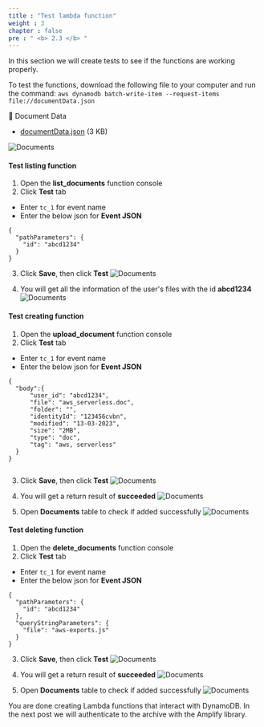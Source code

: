 ```yaml
---
title : "Test lambda function"
weight : 3
chapter : false
pre : " <b> 2.3 </b> "
---
```


In this section we will create tests to see if the functions are working properly.

To test the functions, download the following file to your computer and run the command: `aws dynamodb batch-write-item --request-items file://documentData.json`

📎 Document Data

- [documentData.json](https://000133.awsstudygroup.com/3-test-lambda-functions/_index.files/documentData.json) (3 KB)

![Documents](/API-Gateway-Security-and-Rate-Limiting/images/2.deloydatabase/030-testlambdafunction.png)

#### Test listing function
1. Open the **list_documents** function console
2. Click **Test** tab
 + Enter `tc_1` for event name
 + Enter the below json for **Event JSON**

```
{ 
  "pathParameters": {
    "id": "abcd1234"
  }
}

```
3. Click **Save**, then click **Test**
![Documents](/API-Gateway-Security-and-Rate-Limiting/images/2.deloydatabase/031-testlambdafunction.png)

4. You will get all the information of the user's files with the id **abcd1234**
![Documents](/API-Gateway-Security-and-Rate-Limiting/images/2.deloydatabase/032-testlambdafunction.png)

#### Test creating function
1. Open the **upload_document** function console
2. Click **Test** tab
 + Enter `tc_1` for event name
 + Enter the below json for **Event JSON**

```
{
  "body":{
      "user_id": "abcd1234",
      "file": "aws_serverless.doc",
      "folder": "",
      "identityId": "123456cvbn",
      "modified": "13-03-2023",
      "size": "2MB",
      "type": "doc",
      "tag": "aws, serverless"
  }
}


```
3. Click **Save**, then click **Test**
![Documents](/API-Gateway-Security-and-Rate-Limiting/images/2.deloydatabase/033-testlambdafunction.png)

4. You will get a return result of **succeeded**
![Documents](/API-Gateway-Security-and-Rate-Limiting/images/2.deloydatabase/034-testlambdafunction.png)

5. Open **Documents** table to check if added successfully
![Documents](/API-Gateway-Security-and-Rate-Limiting/images/2.deloydatabase/035-testlambdafunction.png)

#### Test deleting function
1. Open the **delete_documents** function console
2. Click **Test** tab
 + Enter `tc_1` for event name
 + Enter the below json for **Event JSON**

```
{
  "pathParameters": {
    "id": "abcd1234"
  },
  "queryStringParameters": {
    "file": "aws-exports.js"
  }
}

```
3. Click **Save**, then click **Test**
![Documents](/API-Gateway-Security-and-Rate-Limiting/images/2.deloydatabase/036-testlambdafunction.png)

4. You will get a return result of **succeeded**
![Documents](/API-Gateway-Security-and-Rate-Limiting/images/2.deloydatabase/037-testlambdafunction.png)

5. Open **Documents** table to check if added successfully
![Documents](/API-Gateway-Security-and-Rate-Limiting/images/2.deloydatabase/038-testlambdafunction.png)

You are done creating Lambda functions that interact with DynamoDB. In the next post we will authenticate to the archive with the Amplify library.